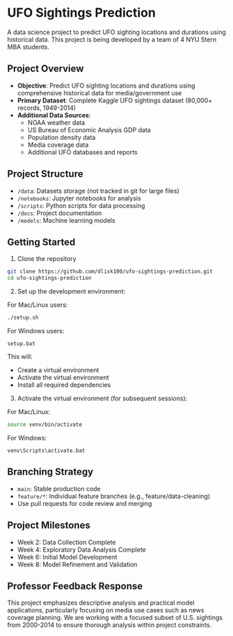 # UFO Sightings Prediction

A data science project to predict UFO sighting locations and durations using historical data. This project is being developed by a team of 4 NYU Stern MBA students.

## Project Overview
- **Objective**: Predict UFO sighting locations and durations using comprehensive historical data for media/government use
- **Primary Dataset**: Complete Kaggle UFO sightings dataset (80,000+ records, 1949-2014)
- **Additional Data Sources**:
  - NOAA weather data
  - US Bureau of Economic Analysis GDP data
  - Population density data
  - Media coverage data
  - Additional UFO databases and reports

## Project Structure
- `/data`: Datasets storage (not tracked in git for large files)
- `/notebooks`: Jupyter notebooks for analysis
- `/scripts`: Python scripts for data processing
- `/docs`: Project documentation
- `/models`: Machine learning models

## Getting Started
1. Clone the repository
```bash
git clone https://github.com/dlisk100/ufo-sightings-prediction.git
cd ufo-sightings-prediction
```

2. Set up the development environment:

For Mac/Linux users:
```bash
./setup.sh
```

For Windows users:
```batch
setup.bat
```

This will:
- Create a virtual environment
- Activate the virtual environment
- Install all required dependencies

3. Activate the virtual environment (for subsequent sessions):

For Mac/Linux:
```bash
source venv/bin/activate
```

For Windows:
```batch
venv\Scripts\activate.bat
```

## Branching Strategy
- `main`: Stable production code
- `feature/*`: Individual feature branches (e.g., feature/data-cleaning)
- Use pull requests for code review and merging

## Project Milestones
- Week 2: Data Collection Complete
- Week 4: Exploratory Data Analysis Complete
- Week 6: Initial Model Development
- Week 8: Model Refinement and Validation

## Professor Feedback Response
This project emphasizes descriptive analysis and practical model applications, particularly focusing on media use cases such as news coverage planning. We are working with a focused subset of U.S. sightings from 2000-2014 to ensure thorough analysis within project constraints.
